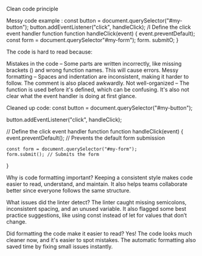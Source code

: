 Clean code principle

Messy code example :
const button = document.querySelector("#my-button");
button.addEventListener("click", handleClick);
/I Define the click event handler function
function handleClick(event) {
event.preventDefault);
const form = document.querySelector"#my-form");
form. submitO;
}

The code is hard to read because:

Mistakes in the code – Some parts are written incorrectly, like missing brackets () and wrong function names. This will cause errors.
Messy formatting – Spaces and indentation are inconsistent, making it harder to follow. The comment is also placed awkwardly.
Not well-organized – The function is used before it's defined, which can be confusing. It's also not clear what the event handler is doing at first glance.

Cleaned up code:
const button = document.querySelector("#my-button");

button.addEventListener("click", handleClick);

// Define the click event handler function
function handleClick(event) {
    event.preventDefault(); // Prevents the default form submission

    const form = document.querySelector("#my-form");
    form.submit(); // Submits the form
}

Why is code formatting important?
Keeping a consistent style makes code easier to read, understand, and maintain. It also helps teams collaborate better since everyone follows the same structure.

What issues did the linter detect?
The linter caught missing semicolons, inconsistent spacing, and an unused variable. It also flagged some best practice suggestions, like using const instead of let for values that don’t change.

Did formatting the code make it easier to read?
Yes! The code looks much cleaner now, and it's easier to spot mistakes. The automatic formatting also saved time by fixing small issues instantly.